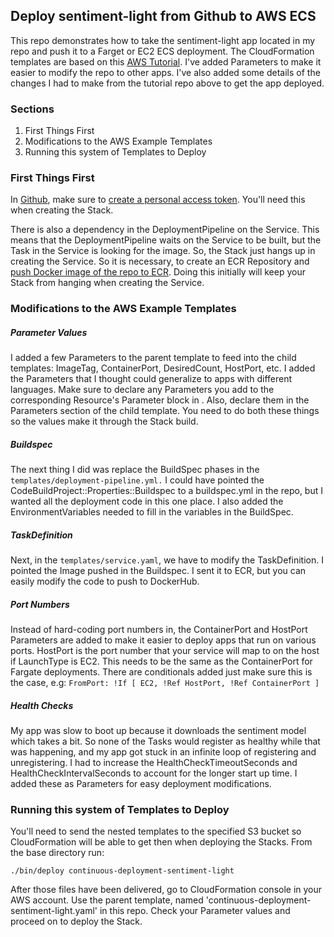 Deploy sentiment-light from Github to AWS ECS
---
This repo demonstrates how to take the sentiment-light app located in my repo and push it to a Farget or EC2 
ECS deployment. The CloudFormation templates are based on this 
[AWS Tutorial](https://github.com/awslabs/ecs-refarch-continuous-deployment). I've added Parameters to 
make it easier to modify the repo to other apps. I've also added some details of the changes I had to make from 
the tutorial repo above to get the app deployed. 

### Sections
1. First Things First
2. Modifications to the AWS Example Templates
3. Running this system of Templates to Deploy 

### First Things First
In [Github](https://github.com), make sure to 
[create a personal access token](https://docs.github.com/en/authentication/keeping-your-account-and-data-secure/creating-a-personal-access-token).
You'll need this when creating the Stack.

There is also a dependency in the DeploymentPipeline on the Service. 
This means that the DeploymentPipeline waits on the Service to be built, but the Task in the Service is looking 
for the image. So, the Stack just hangs up in creating the Service. So it is necessary, to create an ECR Repository and 
[push Docker image of the repo to ECR](https://docs.aws.amazon.com/AmazonECR/latest/userguide/getting-started-cli.html).
Doing this initially will keep your Stack from hanging when creating the Service.

### Modifications to the AWS Example Templates
##### Parameter Values
I added a few Parameters to the parent template to feed into the child templates:
ImageTag, ContainerPort, DesiredCount, HostPort, etc. I added the Parameters that I thought could generalize to 
apps with different languages. Make sure to declare any Parameters you add to the 
corresponding Resource's Parameter block in . Also, declare them in the Parameters section of the 
child template. You need to do both these things so the values make it through the Stack build. 

##### Buildspec
The next thing I did was replace the BuildSpec phases in the `templates/deployment-pipeline.yml.`
I could have pointed the CodeBuildProject::Properties::Buildspec to a buildspec.yml in the repo, 
but I wanted all the deployment code in this one place. I also added the EnvironmentVariables 
needed to fill in the variables in the BuildSpec.

##### TaskDefinition
Next, in the `templates/service.yaml`, we have to modify the TaskDefinition. I pointed the Image 
pushed in the Buildspec. I sent it to ECR, but you can easily modify the code to push to DockerHub.


##### Port Numbers
Instead of hard-coding port numbers in, the ContainerPort and HostPort Parameters are added to make it easier 
to deploy apps that run on various ports. HostPort is the port number that your service will map to on the host 
if LaunchType is EC2. This needs to be the same as the ContainerPort for Fargate deployments. There are conditionals 
added just make sure this is the case, e.g: `FromPort: !If [ EC2, !Ref HostPort, !Ref ContainerPort ]`

##### Health Checks
My app was slow to boot up because it downloads the sentiment model which takes a bit. So none of the Tasks would 
register as healthy while that was happening, and my app got stuck in an infinite loop of registering and unregistering.
I had to increase the HealthCheckTimeoutSeconds and HealthCheckIntervalSeconds to account for the longer start up time. 
I added these as Parameters for easy deployment modifications.   

### Running this system of Templates to Deploy 
You'll need to send the nested templates to the specified S3 bucket so CloudFormation will be able to get then when 
deploying the Stacks. From the base directory run:

`./bin/deploy continuous-deployment-sentiment-light`

After those files have been delivered, go to CloudFormation console in your AWS account. Use the parent
template, named 'continuous-deployment-sentiment-light.yaml' in this repo. Check your Parameter values
and proceed on to deploy the Stack. 